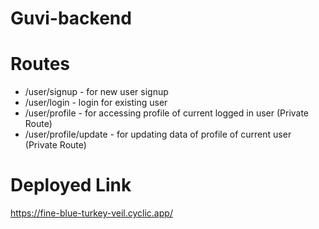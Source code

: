 # Guvi-backend

# Routes
- /user/signup - for new user signup
- /user/login - login for existing user
- /user/profile - for accessing profile of current logged in user (Private Route)
- /user/profile/update - for updating data of profile of current user (Private Route)


# Deployed Link 
https://fine-blue-turkey-veil.cyclic.app/
